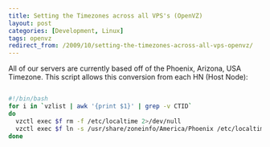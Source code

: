 ```yaml
---
title: Setting the Timezones across all VPS's (OpenVZ)
layout: post
categories: [Development, Linux]
tags: openvz
redirect_from: /2009/10/setting-the-timezones-across-all-vps-openvz/
---
```


All of our servers are currently based off of the Phoenix, Arizona, USA Timezone.  This script allows this conversion from each HN (Host Node):

```bash

#!/bin/bash
for i in `vzlist | awk '{print $1}' | grep -v CTID`
do
  vzctl exec $f rm -f /etc/localtime 2>/dev/null
  vzctl exec $f ln -s /usr/share/zoneinfo/America/Phoenix /etc/localtime
done


```
